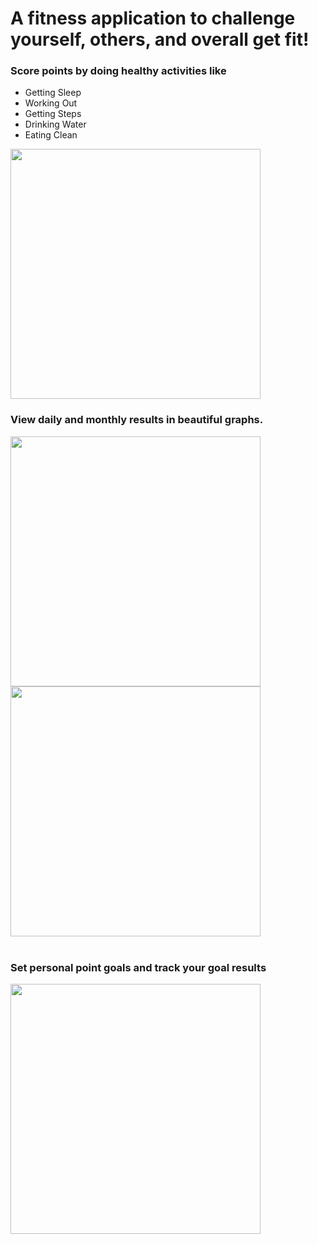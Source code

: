 <h1>A fitness application to challenge yourself, others, and overall get fit!</h1>



<h3> Score points by doing healthy activities like </h3>
<ul>
 <li>Getting Sleep</li>
  <li>Working Out</li>
  <li>Getting Steps</li>
   <li>Drinking Water</li>
   <li>Eating Clean</li>
 </ul>


<image src='images/scoring.png' height=400 />
<h3>View daily and monthly results in beautiful graphs. </h3>
<image src='images/dailyGraph.png' height=400 />
<image src='images/monthlyGraph.png' height=400 />
<br> </br>
<h3>Set personal point goals and track your goal results </h3>
<image src='images/challengeGraph.png' height=400 />





